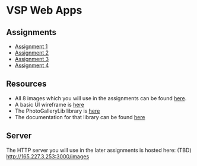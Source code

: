 # VSP Web Apps

## Assignments

- [Assignment 1](https://github.com/juliengs/vsp2018webapp-assignments/blob/master/assignment-1.md)
- [Assignment 2](https://github.com/juliengs/vsp2018webapp-assignments/blob/master/assignment-2.md)
- [Assignment 3](https://github.com/juliengs/vsp2018webapp-assignments/blob/master/assignment-3.md)
- [Assignment 4](https://github.com/juliengs/vsp2018webapp-assignments/blob/master/assignment-4.md)

## Resources

- All 8 images which you will use in the assignments can be found [here](https://github.com/juliengs/vsp2018webapp-assignments/tree/master/images).
- A basic UI wireframe is [here](https://github.com/juliengs/vsp2018webapp-assignments/blob/master/layout.pdf)
- The PhotoGalleryLib library is [here](https://github.com/juliengs/vsp2018webapp-assignments/blob/master/PhotoGalleryLib.js)
- The documentation for that library can be found [here](https://github.com/juliengs/vsp2018webapp-assignments/blob/master/PhotoGalleryLib.md)

## Server

The HTTP server you will use in the later assignments is hosted here:
(TBD)
http://165.227.3.253:3000/images
